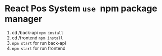 #  React Pos System ```use ```npm package manager 
1. cd /back-api ```npm install```
2. cd /frontend ```npm install ```
3. ```npm start``` for run back-api
4. ```npm start``` for run frontend
